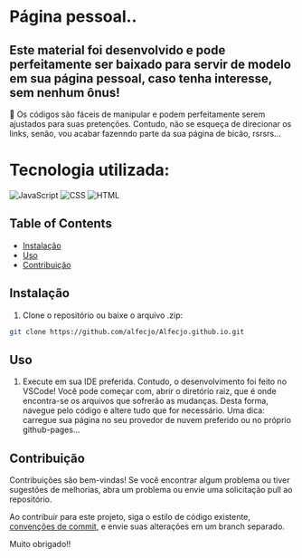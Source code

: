 # Página pessoal..

## Este material foi desenvolvido e pode perfeitamente ser baixado para servir de modelo em sua página pessoal, caso tenha interesse, sem nenhum ônus!
🎉 Os códigos são fáceis de manipular e podem perfeitamente serem ajustados para suas pretenções. Contudo, não se esqueça de direcionar os links, senão,
vou acabar fazenndo parte da sua página de bicão, rsrsrs...

# Tecnologia utilizada:

![JavaScript](https://img.shields.io/badge/javascript-%23323330.svg?style=for-the-badge&logo=javascript&logoColor=%23F7DF1E)
![CSS](https://img.shields.io/badge/css-%231572B6.svg?style=for-the-badge&logo=css3&logoColor=white)
![HTML](https://img.shields.io/badge/html-%23E34F26.svg?style=for-the-badge&logo=html5&logoColor=white)

## Table of Contents

- [Instalação](#Instalação)
- [Uso](#Uso)
- [Contribuição](#Contribuição)

## Instalação

1. Clone o repositório ou baixe o arquivo .zip:

```bash
git clone https://github.com/alfecjo/Alfecjo.github.io.git
```
## Uso

1. Execute em sua IDE preferida. Contudo, o desenvolvimento foi feito no VSCode! Você pode começar com, abrir o diretório raiz, que é onde encontra-se os
   arquivos que sofrerão as mudanças. Desta forma, navegue pelo código e altere tudo que for necessário. Uma dica: carregue sua página no seu provedor de nuvem
   preferido ou no próprio github-pages...

## Contribuição

Contribuições são bem-vindas! Se você encontrar algum problema ou tiver sugestões de melhorias, abra um problema ou envie uma solicitação pull ao repositório.

Ao contribuir para este projeto, siga o estilo de código existente, [convenções de commit](https://www.conventionalcommits.org/en/v1.0.0/), e envie suas alterações em um branch separado.

Muito obrigado!!




